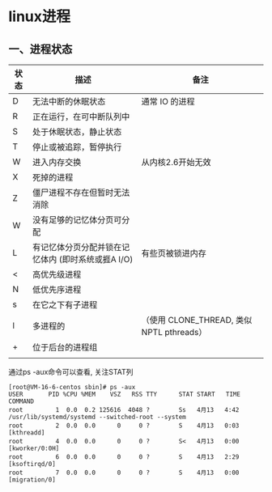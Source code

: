 # linux进程



## 一、进程状态

| 状态 | 描述                                               | 备注                                      |
| ---- | -------------------------------------------------- | ----------------------------------------- |
| D    | 无法中断的休眠状态                                 | 通常 IO 的进程                            |
| R    | 正在运行，在可中断队列中                           |                                           |
| S    | 处于休眠状态，静止状态                             |                                           |
| T    | 停止或被追踪，暂停执行                             |                                           |
| W    | 进入内存交换                                       | 从内核2.6开始无效                         |
| X    | 死掉的进程                                         |                                           |
| Z    | 僵尸进程不存在但暂时无法消除                       |                                           |
| W    | 没有足够的记忆体分页可分配                         |                                           |
| L    | 有记忆体分页分配并锁在记忆体内 (即时系统或捱A I/O) | 有些页被锁进内存                          |
| <    | 高优先级进程                                       |                                           |
| N    | 低优先序进程                                       |                                           |
| s    | 在它之下有子进程                                   |                                           |
| l    | 多进程的                                           | （使用 CLONE_THREAD, 类似 NPTL pthreads） |
| +    | 位于后台的进程组                                   |                                           |
|      |                                                    |                                           |

通过ps -aux命令可以查看,  关注STAT列

```shell
[root@VM-16-6-centos sbin]# ps -aux 
USER       PID %CPU %MEM    VSZ   RSS TTY      STAT START   TIME COMMAND
root         1  0.0  0.2 125616  4048 ?        Ss   4月13   4:42 /usr/lib/systemd/systemd --switched-root --system 
root         2  0.0  0.0      0     0 ?        S    4月13   0:03 [kthreadd]
root         4  0.0  0.0      0     0 ?        S<   4月13   0:00 [kworker/0:0H]
root         6  0.0  0.0      0     0 ?        S    4月13   2:29 [ksoftirqd/0]
root         7  0.0  0.0      0     0 ?        S    4月13   0:00 [migration/0]

```

